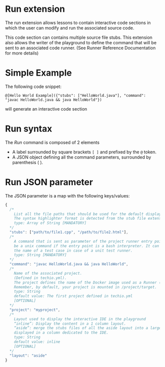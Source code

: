 # Run extension
The run extension allows lessons to contain interactive code sections in which the user can modify and run the associated source code.

This code section can contains multiple source file stubs.
This extension also allows the writer of the playground to define the command that will be sent to an associated code runner. (See Runner Reference Documentation for more details)

# Simple Example
The following code snippet:
```
@[Hello World Example]({"stubs": ["HelloWorld.java"], "command": "javac HelloWorld.java && java HelloWorld"})
```

will generate an interactive code section

# Run syntax
The *Run* command is composed of 2 elements
- A label surrounded by square brackets `[ ]` and prefixed by the `@` token.
- A JSON object defining all the command parameters, surrounded by parenthesis ( ).


# Run JSON parameter
The JSON parameter is a map with the following keys/values:

```javascript
{
  /*
    List all the file paths that should be used for the default displayed stubs.
    The syntax highlighter format is detected from the stub file extension.
    type: Array of String [MANDATORY]
  */
  "stubs": ["path/to/file1.cpp", "/path/to/file2.html"],
  /*
    A command that is sent as parameter of the project runner entry point. For instance, it can
    be a unix command if the entry point is a bash interpreter. It can also be
    the name of a test case in case of a unit test runner.
    type: String [MANDATORY]
  */
  "command": "javac HelloWorld.java && java HelloWorld",
  /*
    Name of the associated project.    
    (Defined in techio.yml).
    The project defines the name of the Docker image used as a Runner (name:version).
    Remember, by default, your project is mounted in /project/target.
    type: String
    default value: The first project defined in techio.yml
    [OPTIONAL]
  */
  "project": "myproject",
  /*
    Layout used to display the interactive IDE in the playground  
    “inline”: Display the content in a 1 column layout.
    “aside”: merge the stubs files of all the aside layout into a large IDE,
    displayed in a column dedicated to the IDE.
    type: String
    default value: inline
    [OPTIONAL]
  */
  "layout": "aside"
}
```

